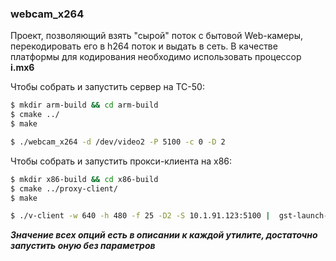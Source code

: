 ### webcam_x264


Проект, позволяющий взять "сырой" поток с бытовой Web-камеры, перекодировать его в h264 поток и выдать в сеть.
В качестве платформы для кодирования необходимо использовать процессор **i.mx6**

Чтобы собрать и запустить сервер на ТС-50:
```bash
$ mkdir arm-build && cd arm-build
$ cmake ../
$ make

$ ./webcam_x264 -d /dev/video2 -P 5100 -c 0 -D 2
```

Чтобы собрать и запустить прокси-клиента на x86:
```bash
$ mkdir x86-build && cd x86-build
$ cmake ../proxy-client/
$ make

$ ./v-client -w 640 -h 480 -f 25 -D2 -S 10.1.91.123:5100 |  gst-launch-1.0 -v fdsrc fd=0 ! h264parse ! avdec_h264 ! videoconvert ! autovideosink
```

***Значение всех опций есть в описании к каждой утилите, достаточно запустить оную без параметров***
